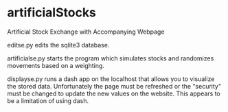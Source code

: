 # artificialStocks
Artificial Stock Exchange with Accompanying Webpage

editse.py edits the sqlite3 database.

artificialse.py starts the program which simulates stocks and randomizes movements based on a weighting.

displayse.py runs a dash app on the localhost that allows you to visualize the stored data. Unfortunately the page must be refreshed or the "security" must be changed to update the new values on the website. This appears to be a limitation of using dash.
